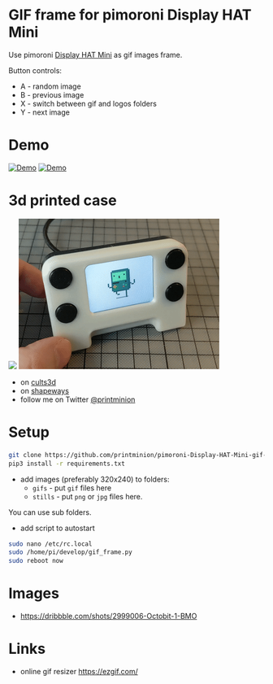 # GIF frame for pimoroni Display HAT Mini
Use pimoroni [Display HAT Mini](https://shop.pimoroni.com/products/display-hat-mini
) as gif images frame.

Button controls:
* A - random image
* B - previous image
* X - switch between gif and logos folders
* Y - next image

# Demo
[![Demo](https://img.youtube.com/vi/NcS6yQoM3zI/0.jpg)](https://www.youtube.com/watch?v=NcS6yQoM3zI&list=PLFmnthuksGmz1-Fse39k7mxbNWnz0EEVF&index=1)
[![Demo](https://img.youtube.com/vi/z_FbBSWG20c/0.jpg)](https://www.youtube.com/watch?v=z_FbBSWG20c&list=PLFmnthuksGmzZ2E7i2bHiQxSixvhjyHqF&index=1)


# 3d printed case
![](./assets/printminion-MiniCase-DisplayHatMini-H1-case-smiley.gif)
![](./assets/printminion-DesktopCase-DisplayHatMin-H2-dots.gif)

* on [cults3d](https://cults3d.com/en/users/printminion/creations)
* on [shapeways](https://www.shapeways.com/shops/printminion)
* follow me on Twitter [@printminion](https://twitter.com/printminion)

# Setup
````bash
git clone https://github.com/printminion/pimoroni-Display-HAT-Mini-gif-frame.git
pip3 install -r requirements.txt
````
* add images (preferably 320x240) to folders:
  * `gifs` - put `gif` files here 
  * `stills` - put `png` or `jpg` files here.

You can use sub folders.

* add script to autostart
````bash
sudo nano /etc/rc.local
sudo /home/pi/develop/gif_frame.py
sudo reboot now
````


# Images
* https://dribbble.com/shots/2999006-Octobit-1-BMO

# Links
* online gif resizer https://ezgif.com/